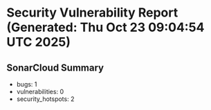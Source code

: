 # Security Vulnerability Report (Generated: Thu Oct 23 09:04:54 UTC 2025)


## SonarCloud Summary
* bugs: 1
* vulnerabilities: 0
* security_hotspots: 2
